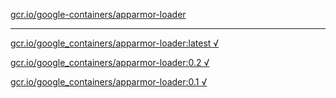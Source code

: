[gcr.io/google-containers/apparmor-loader](https://hub.docker.com/r/abcz/apparmor-loader/tags/) 

----
[gcr.io/google_containers/apparmor-loader:latest √](https://hub.docker.com/r/abcz/apparmor-loader/tags/)

[gcr.io/google_containers/apparmor-loader:0.2 √](https://hub.docker.com/r/abcz/apparmor-loader/tags/)

[gcr.io/google_containers/apparmor-loader:0.1 √](https://hub.docker.com/r/abcz/apparmor-loader/tags/)


